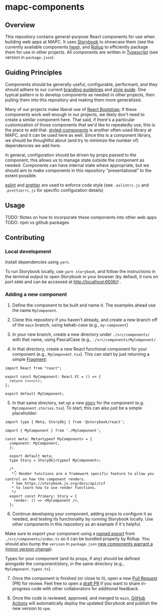 # mapc-components
## Overview
This repository contains general-purpose React components for use when building web apps at MAPC. It uses [Storybook](https://storybook.js.org/) to showcase them (see the currently available components [here](TODO)), and [Rollup](https://rollupjs.org/) to efficiently package them for use in other projects. All components are written in [Typescript](https://www.typescriptlang.org/) (see version in `package.json`).

## Guiding Principles
Components should be generally useful, configurable, performant, and they should adhere to our current [branding guidelines](TODO) and [style guide](TODO). One typical pattern is to develop components as needed in other projects, then pulling them into this repository and making them more generalized.

Many of our projects make liberal use of [React Bootstrap](https://react-bootstrap.github.io/); if these components work well enough in our projects, we likely don't need to create a similar component here. That said, if there's a particular customization of those components that we'd like to repeatedly use, this is the place to add that. [styled-components](https://styled-components.com/) is another often-used library at MAPC, and it can be used here as well. Since this is a component library, we should be thoughtful about (and try to minimize the number of) dependencies we add here.

In general, configuration should be driven by props passed to the component; this allows us to manage state outside the component as needed. Components can have internal state where appropriate, but we should aim to make components in this repository "presentational" to the extent possible.

[eslint](https://eslint.org/) and [prettier](https://prettier.io/) are used to enforce code style (see `.eslintrc.js` and `.prettierrc.js` for specific configuration details)

## Usage
TODO: Notes on how to incorporate these components into other web apps
TODO: npm vs github packages

## Contributing
### Local development
Install dependencies using `yarn`.

To run Storybook locally, use `yarn storybook`, and follow the instructions in the terminal output to open Storybook in your browser (by default, it runs on port `6006` and can be accessed at [http://localhost:6006/](http://localhost:6006/)) .

### Adding a new component
1. Define the component to be built and name it. The examples ahead use the name `MyComponent`.

2. Clone this repository if you haven't already, and create a new branch off of the `main` branch, using kebab-case (e.g., `my-component`)

3. In your new branch, create a new directory under `./src/components/` with that name, using PascalCase (e.g., `./src/components/MyComponent/`

4. In that directory, create a new React functional component for your component (e.g., `MyComponent.tsx`). This can start by just returning a simple [Fragment](https://react.dev/reference/react/Fragment):
```TSX
import React from "react";

export const MyComponent: React.FC = () => {
  return (<></>);
};

export default MyComponent;
```

5. In that same directory, set up a new [story](https://storybook.js.org/docs/get-started/whats-a-story) for the component (e.g. `MyComponent.stories.tsx`). To start, this can also just be a simple placeholder:
```TSX
import type { Meta, StoryObj } from '@storybook/react';

import { MyComponent } from './MyComponent';

const meta: Meta<typeof MyComponent> = {
  component: MyComponent,
  };

  export default meta;
  type Story = StoryObj<typeof MyComponent>;

  /*
   *👇 Render functions are a framework specific feature to allow you control on how the component renders.
   * See https://storybook.js.org/docs/api/csf
   * to learn how to use render functions.
   */
  export const Primary: Story = {
    render: () => <MyComponent />,
  };
```

6. Continue developing your component, adding props to configure it as needed, and testing its functionality by running Storybook locally. Use other components in this repository as an example if it's helpful. 

Make sure to export your component using a [named export](https://developer.mozilla.org/en-US/docs/Web/JavaScript/Reference/Statements/export) from `./src/components/index.ts` so it can be bundled properly by Rollup. You should also bump the `version` in `package.json` [new components warrant a (minor version change](https://semver.org/#spec-item-7)).

Types for your component (and its props, if any) should be defined alongside the component/story, in the same directory (e.g., `MyComponent.types.ts`).

7. Once the component is finished (or close to it), open a new [Pull Request](https://docs.github.com/en/pull-requests/collaborating-with-pull-requests/proposing-changes-to-your-work-with-pull-requests/about-pull-requests) (PR) for review. Feel free to open a [draft PR](https://docs.github.com/en/pull-requests/collaborating-with-pull-requests/proposing-changes-to-your-work-with-pull-requests/about-pull-requests#draft-pull-requests) if you want to share in-progress code with other collaborators for additional feedback.

8. Once the code is reviewed, approved, and merged to `main`, [GitHub Actions](https://docs.github.com/en/actions) will automatically deploy the updated Storybook and publish the new version to `npm`.
